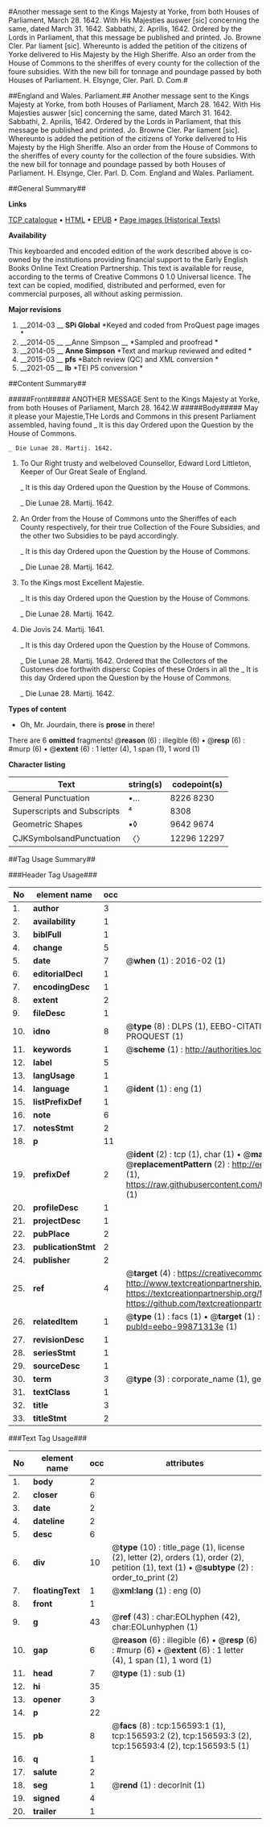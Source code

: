 #Another message sent to the Kings Majesty at Yorke, from both Houses of Parliament, March 28. 1642. With His Majesties auswer [sic] concerning the same, dated March 31. 1642. Sabbathi, 2. Aprilis, 1642. Ordered by the Lords in Parliament, that this message be published and printed. Jo. Browne Cler. Par liament [sic]. Whereunto is added the petition of the citizens of Yorke delivered to His Majesty by the High Sheriffe. Also an order from the House of Commons to the sheriffes of every county for the collection of the foure subsidies. With the new bill for tonnage and poundage passed by both Houses of Parliament. H. Elsynge, Cler. Parl. D. Com.#

##England and Wales. Parliament.##
Another message sent to the Kings Majesty at Yorke, from both Houses of Parliament, March 28. 1642. With His Majesties auswer [sic] concerning the same, dated March 31. 1642. Sabbathi, 2. Aprilis, 1642. Ordered by the Lords in Parliament, that this message be published and printed. Jo. Browne Cler. Par liament [sic]. Whereunto is added the petition of the citizens of Yorke delivered to His Majesty by the High Sheriffe. Also an order from the House of Commons to the sheriffes of every county for the collection of the foure subsidies. With the new bill for tonnage and poundage passed by both Houses of Parliament. H. Elsynge, Cler. Parl. D. Com.
England and Wales. Parliament.

##General Summary##

**Links**

[TCP catalogue](http://www.ota.ox.ac.uk/tcp/)  • 
[HTML](http://tei.it.ox.ac.uk/tcp/Texts-HTML/free/A82/A82533.html)  • 
[EPUB](http://tei.it.ox.ac.uk/tcp/Texts-EPUB/free/A82/A82533.epub) • 
[Page images (Historical Texts)](https://historicaltexts.jisc.ac.uk/eebo-99871313e)

**Availability**

This keyboarded and encoded edition of the work described above is co-owned by the
    institutions providing financial support to the Early English Books Online Text Creation
    Partnership. This text is available for reuse, according to the terms of  Creative Commons 0 1.0 Universal
    licence. The text can be copied, modified, distributed and performed, even for commercial
    purposes, all without asking permission.

**Major revisions**

1. __2014-03 __ __SPi Global__ *Keyed and coded from ProQuest page images *
1. __2014-05 __ __Anne Simpson __ *Sampled and proofread *
1. __2014-05 __ __Anne Simpson__ *Text and markup reviewed and edited *
1. __2015-03 __ __pfs__ *Batch review (QC) and XML conversion *
1. __2021-05 __ __lb__ *TEI P5 conversion *

##Content Summary##

#####Front#####
ANOTHER MESSAGE Sent to the Kings Majesty at Yorke, from both Houses of Parliament, March 28. 1642.W
#####Body#####
May it please your Majestie,THe Lords and Commons in this present Parliament assembled, having found
    _ It is this day Ordered upon the Question by the House of Commons.

    _ Die Lunae 28. Martij. 1642.

1. To Our Right trusty and welbeloved Counsellor, Edward Lord Littleton, Keeper of Our Great Seale of England.

    _ It is this day Ordered upon the Question by the House of Commons.

    _ Die Lunae 28. Martij. 1642.

1. An Order from the House of Commons unto the Sheriffes of each County respectively, for their true Collection of the Foure Subsidies, and the other two Subsidies to be payd accordingly.

    _ It is this day Ordered upon the Question by the House of Commons.

    _ Die Lunae 28. Martij. 1642.

1. To the Kings most Excellent Majestie.

    _ It is this day Ordered upon the Question by the House of Commons.

    _ Die Lunae 28. Martij. 1642.

1. Die Jovis 24. Martij. 1641.

    _ It is this day Ordered upon the Question by the House of Commons.

    _ Die Lunae 28. Martij. 1642.
Ordered that the Collectors of the Customes doe forthwith dispersc Copies of these Orders in all the
    _ It is this day Ordered upon the Question by the House of Commons.

    _ Die Lunae 28. Martij. 1642.

**Types of content**

  * Oh, Mr. Jourdain, there is **prose** in there!

There are 6 **omitted** fragments! 
 @__reason__ (6) : illegible (6)  •  @__resp__ (6) : #murp (6)  •  @__extent__ (6) : 1 letter (4), 1 span (1), 1 word (1)

**Character listing**


|Text|string(s)|codepoint(s)|
|---|---|---|
|General Punctuation|•…|8226 8230|
|Superscripts             and Subscripts|⁴|8308|
|Geometric Shapes|▪◊|9642 9674|
|CJKSymbolsandPunctuation|〈〉|12296 12297|

##Tag Usage Summary##

###Header Tag Usage###

|No|element name|occ|attributes|
|---|---|---|---|
|1.|__author__|3||
|2.|__availability__|1||
|3.|__biblFull__|1||
|4.|__change__|5||
|5.|__date__|7| @__when__ (1) : 2016-02 (1)|
|6.|__editorialDecl__|1||
|7.|__encodingDesc__|1||
|8.|__extent__|2||
|9.|__fileDesc__|1||
|10.|__idno__|8| @__type__ (8) : DLPS (1), EEBO-CITATION (1), VID (1), EEBO-PROQUEST (1), STC (3), PROQUEST (1)|
|11.|__keywords__|1| @__scheme__ (1) : http://authorities.loc.gov/ (1)|
|12.|__label__|5||
|13.|__langUsage__|1||
|14.|__language__|1| @__ident__ (1) : eng (1)|
|15.|__listPrefixDef__|1||
|16.|__note__|6||
|17.|__notesStmt__|2||
|18.|__p__|11||
|19.|__prefixDef__|2| @__ident__ (2) : tcp (1), char (1)  •  @__matchPattern__ (2) : ([0-9\-]+):([0-9IVX]+) (1), (.+) (1)  •  @__replacementPattern__ (2) : http://eebo.chadwyck.com/downloadtiff?vid=$1&page=$2 (1), https://raw.githubusercontent.com/textcreationpartnership/Texts/master/tcpchars.xml#$1 (1)|
|20.|__profileDesc__|1||
|21.|__projectDesc__|1||
|22.|__pubPlace__|2||
|23.|__publicationStmt__|2||
|24.|__publisher__|2||
|25.|__ref__|4| @__target__ (4) : https://creativecommons.org/publicdomain/zero/1.0/ (1), http://www.textcreationpartnership.org/docs/. (1), https://textcreationpartnership.org/faq/#faq05 (1), https://github.com/textcreationpartnership (1)|
|26.|__relatedItem__|1| @__type__ (1) : facs (1)  •  @__target__ (1) : https://data.historicaltexts.jisc.ac.uk/view?pubId=eebo-99871313e (1)|
|27.|__revisionDesc__|1||
|28.|__seriesStmt__|1||
|29.|__sourceDesc__|1||
|30.|__term__|3| @__type__ (3) : corporate_name (1), geographic_name (2)|
|31.|__textClass__|1||
|32.|__title__|3||
|33.|__titleStmt__|2||


###Text Tag Usage###

|No|element name|occ|attributes|
|---|---|---|---|
|1.|__body__|2||
|2.|__closer__|6||
|3.|__date__|2||
|4.|__dateline__|2||
|5.|__desc__|6||
|6.|__div__|10| @__type__ (10) : title_page (1), license (2), letter (2), orders (1), order (2), petition (1), text (1)  •  @__subtype__ (2) : order_to_print (2)|
|7.|__floatingText__|1| @__xml:lang__ (1) : eng (0)|
|8.|__front__|1||
|9.|__g__|43| @__ref__ (43) : char:EOLhyphen (42), char:EOLunhyphen (1)|
|10.|__gap__|6| @__reason__ (6) : illegible (6)  •  @__resp__ (6) : #murp (6)  •  @__extent__ (6) : 1 letter (4), 1 span (1), 1 word (1)|
|11.|__head__|7| @__type__ (1) : sub (1)|
|12.|__hi__|35||
|13.|__opener__|3||
|14.|__p__|22||
|15.|__pb__|8| @__facs__ (8) : tcp:156593:1 (1), tcp:156593:2 (2), tcp:156593:3 (2), tcp:156593:4 (2), tcp:156593:5 (1)|
|16.|__q__|1||
|17.|__salute__|2||
|18.|__seg__|1| @__rend__ (1) : decorInit (1)|
|19.|__signed__|4||
|20.|__trailer__|1||
